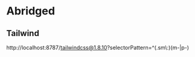 # Abridged

## Tailwind

http://localhost:8787/tailwindcss@1.8.10?selectorPattern=^(\.sm\\:)(m-|p-)
